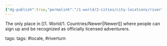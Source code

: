 ```yaml
---
{"dg-publish":true,"permalink":"/1-world/2-cities/city-locations/riverturn/riverturn-adventurer-s-hall/"}
---
```



The only place in [[1. World/1. Countries/Newerl\|Newerl]] where people can sign up and be recognized as officially licensed adventurers.

tags: tags: #locale, #riverturn